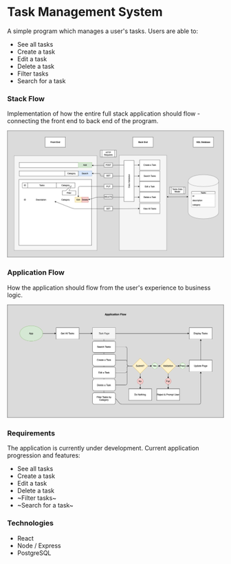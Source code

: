 # Task Management System

A simple program which manages a user's tasks.
Users are able to:

- See all tasks
- Create a task
- Edit a task
- Delete a task
- Filter tasks
- Search for a task

### Stack Flow

Implementation of how the entire full stack application should flow - connecting the front end to back end of the program.

![Stack Flow](/documentation/Stack_Flow.png)

### Application Flow

How the application should flow from the user's experience to business logic.

![Application Flow](/documentation/Application_Flow.png)

### Requirements

The application is currently under development. Current application progression and features:

- See all tasks
- Create a task
- Edit a task
- Delete a task
- ~Filter tasks~
- ~Search for a task~

### Technologies

- React
- Node / Express
- PostgreSQL
